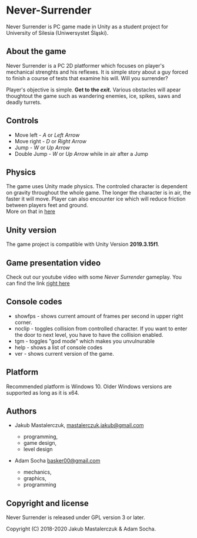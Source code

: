 # Never-Surrender
Never Surrender is PC game made in Unity as a student project for University of Silesia (Uniwersystet Śląski).

## About the game
Never Surrender is a PC 2D platformer which focuses on player's mechanical strenghts and his reflexes. It is simple story about a guy forced to finish a course of tests that examine his will. Will you surrender?

Player's objective is simple. **Get to the _exit._**
Various obstacles will apear thoughtout the game such as wandering enemies, ice, spikes, saws and deadly turrets.

## Controls
* Move left - *A* or *Left Arrow*
* Move right - *D* or *Right Arrow*
* Jump  - *W* or *Up Arrow*
* Double Jump - *W* or *Up Arrow* while in air after a Jump

## Physics
The game uses Unity made physics. The controled character is dependent on gravity throughout the whole game. The longer the character is in air, the faster it will move. Player can also encounter ice which will reduce friction between players feet and ground.  
More on that in [here](.../blob/master/physics.md)

## Unity version
The game project is compatible with Unity Version **2019.3.15f1**.

## Game presentation video
Check out our youtube video with some *Never Surrender* gameplay. 
You can find the link [right here](www.youtube.com "Click me")

## Console codes
* showfps - shows current amount of frames per second in upper right corner.
* noclip - toggles collision from controlled character. If you want to enter the door to next level, you have to have the collision enabled.
* tgm - toggles "god mode" which makes you unvulnurable 
* help - shows a list of console codes
* ver - shows current version of the game.

## Platform
Recommended platform is Windows 10. Older Windows versions are supported as long as it is x64.

## Authors
- Jakub Mastalerczuk,  <mastalerczuk.jakub@gmail.com>  
  * programming,
  * game design, 
  * level design
 
- Adam Socha <basker00@gmail.com>
  * mechanics, 
  * graphics, 
  * programming

## Copyright and license

Never Surrender is released under GPL version 3 or later.

Copyright (C) 2018-2020 Jakub Mastalerczuk & Adam Socha.
